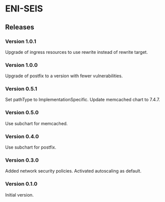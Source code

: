 # ENI-SEIS

## Releases

### Version 1.0.1
Upgrade of ingress resources to use rewrite instead of rewrite target.

### Version 1.0.0
Upgrade of postfix to a version with fewer vulnerabilities.

### Version 0.5.1
Set pathType to ImplementationSpecific. Update memcached chart to 7.4.7.

### Version 0.5.0
Use subchart for memcached.

### Version 0.4.0
Use subchart for postfix.

### Version 0.3.0
Added network security policies. Activated autoscaling as default.

### Version 0.1.0
Initial version.


